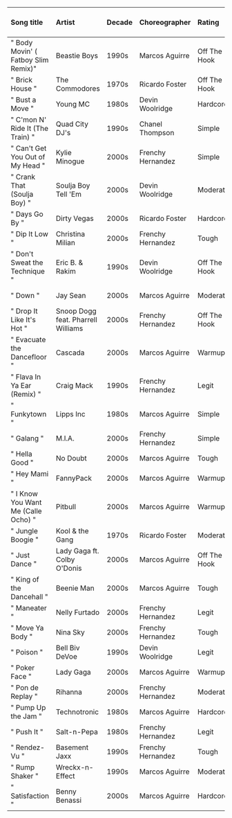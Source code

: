 | Song title                          | Artist                             | Decade   | Choreographer     | Rating       |   Difficulty (Out of 7) | Character   | DC2 Character   | DC3 Venue      | Crew           |
|:------------------------------------|:-----------------------------------|:---------|:------------------|:-------------|------------------------:|:------------|:----------------|:---------------|:---------------|
| " Body Movin' ( Fatboy Slim Remix)" | Beastie Boys                       | 1990s    | Marcos Aguirre    | Off The Hook |                       7 | Oblio       | Bodie           | Toprock Avenue | Lu$h Crew      |
| " Brick House "                     | The Commodores                     | 1970s    | Ricardo Foster    | Off The Hook |                       7 | Maccoy      | Glitch          | Free Skate     | Riptide        |
| " Bust a Move "                     | Young MC                           | 1980s    | Devin Woolridge   | Hardcore     |                       6 | Mo          | Mo              | Toprock Avenue | Riptide        |
| " C'mon N' Ride It (The Train) "    | Quad City DJ's                     | 1990s    | Chanel Thompson   | Simple       |                       2 | Dare        | Lil' T          | Invite Only    | Hi - Def       |
| " Can't Get You Out of My Head "    | Kylie Minogue                      | 2000s    | Frenchy Hernandez | Simple       |                       2 | Miss Aubrey | Miss Aubrey     | Studio 675     | Hi - Def       |
| " Crank That (Soulja Boy) "         | Soulja Boy Tell 'Em                | 2000s    | Devin Woolridge   | Moderate     |                       3 | Mo          | Mo              | Toprock Avenue | Flash4wrd      |
| " Days Go By "                      | Dirty Vegas                        | 2000s    | Ricardo Foster    | Hardcore     |                       6 | Maccoy      | Glitch          | Studio 675     | DCI            |
| " Dip It Low "                      | Christina Milian                   | 2000s    | Frenchy Hernandez | Tough        |                       4 | Taye        | Taye            | Studio 675     | Hi - Def       |
| " Don't Sweat the Technique "       | Eric B. & Rakim                    | 1990s    | Devin Woolridge   | Off The Hook |                       7 | Maccoy      | Glitch          | Studio 675     | The Glitterati |
| " Down "                            | Jay Sean                           | 2000s    | Marcos Aguirre    | Moderate     |                       3 | Angel       | Angel           | Studio 675     | Ninja Crew     |
| " Drop It Like It's Hot "           | Snoop Dogg feat. Pharrell Williams | 2000s    | Frenchy Hernandez | Off The Hook |                       7 | Taye        | Taye            | Studio 675     | M.O.C.         |
| " Evacuate the Dancefloor "         | Cascada                            | 2000s    | Marcos Aguirre    | Warmup       |                       1 | Emilia      | Emilia          | Studio 675     | M.O.C.         |
| " Flava In Ya Ear (Remix) "         | Craig Mack                         | 1990s    | Frenchy Hernandez | Legit        |                       5 | Taye        | Taye            | Invite Only    | M.O.C.         |
| " Funkytown "                       | Lipps Inc                          | 1980s    | Marcos Aguirre    | Simple       |                       2 | Miss Aubrey | Miss Aubrey     | Free Skate     | Riptide        |
| " Galang "                          | M.I.A.                             | 2000s    | Frenchy Hernandez | Simple       |                       2 | Dare        | Lil' T          | Studio 675     | Riptide        |
| " Hella Good "                      | No Doubt                           | 2000s    | Marcos Aguirre    | Tough        |                       4 | Oblio       | Bodie           | Studio 675     | M.O.C.         |
| " Hey Mami "                        | FannyPack                          | 2000s    | Marcos Aguirre    | Warmup       |                       1 | Miss Aubrey | Miss Aubrey     | Toprock Avenue | Riptide        |
| " I Know You Want Me (Calle Ocho) " | Pitbull                            | 2000s    | Marcos Aguirre    | Warmup       |                       1 | Angel       | Angel           | DCI HQ         | M.O.C.         |
| " Jungle Boogie "                   | Kool & the Gang                    | 1970s    | Ricardo Foster    | Moderate     |                       3 | Maccoy      | Glitch          | Free Skate     | Riptide        |
| " Just Dance "                      | Lady Gaga ft. Colby O'Donis        | 2000s    | Marcos Aguirre    | Off The Hook |                       7 | Dare        | Lil' T          | Crow's Nest    | Riptide        |
| " King of the Dancehall "           | Beenie Man                         | 2000s    | Marcos Aguirre    | Tough        |                       4 | Angel       | Angel           | Crow's Nest    | M.O.C.         |
| " Maneater "                        | Nelly Furtado                      | 2000s    | Frenchy Hernandez | Legit        |                       5 | Emilia      | Emilia          | Studio 675     | M.O.C.         |
| " Move Ya Body "                    | Nina Sky                           | 2000s    | Frenchy Hernandez | Tough        |                       4 | Emilia      | Emilia          | Studio 675     | Riptide        |
| " Poison "                          | Bell Biv DeVoe                     | 1990s    | Devin Woolridge   | Legit        |                       5 | Angel       | Angel           | Invite Only    | Riptide        |
| " Poker Face "                      | Lady Gaga                          | 2000s    | Marcos Aguirre    | Warmup       |                       1 | Mo          | Mo              | Studio 675     | Riptide        |
| " Pon de Replay "                   | Rihanna                            | 2000s    | Frenchy Hernandez | Moderate     |                       3 | Emilia      | Emilia          | Studio 675     | M.O.C.         |
| " Pump Up the Jam "                 | Technotronic                       | 1980s    | Marcos Aguirre    | Hardcore     |                       6 | Dare        | Lil' T          | Toprock Avenue | M.O.C.         |
| " Push It "                         | Salt-n-Pepa                        | 1980s    | Frenchy Hernandez | Legit        |                       5 | Taye        | Taye            | Toprock Avenue | Riptide        |
| " Rendez-Vu "                       | Basement Jaxx                      | 1990s    | Frenchy Hernandez | Tough        |                       4 | Miss Aubrey | Miss Aubrey     | Invite Only    | M.O.C.         |
| " Rump Shaker "                     | Wreckx-n-Effect                    | 1990s    | Marcos Aguirre    | Moderate     |                       3 | Oblio       | Bodie           | Invite Only    | Riptide        |
| " Satisfaction "                    | Benny Benassi                      | 2000s    | Marcos Aguirre    | Hardcore     |                       6 | Oblio       | Bodie           | Studio 675     | Riptide        |